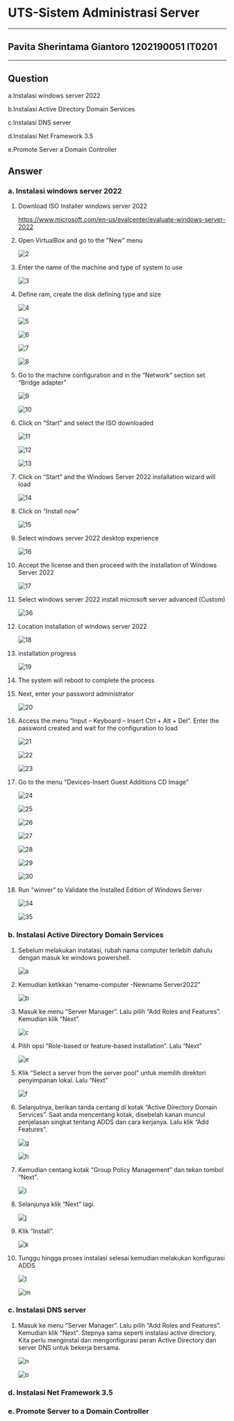 # UTS-Sistem Administrasi Server
------
## Pavita Sherintama Giantoro 1202190051    IT0201
------
**Question**
------
a.Instalasi windows server 2022

b.Instalasi Active Directory Domain Services

c.Instalasi DNS server

d.Instalasi Net Framework 3.5

e.Promote Server a Domain Controller

**Answer**
------
### a. Instalasi windows server 2022
1. Download ISO Installer windows server 2022

   https://www.microsoft.com/en-us/evalcenter/evaluate-windows-server-2022
   
2. Open VirtualBox and go to the "New" menu
   
   ![2](https://user-images.githubusercontent.com/78127403/143674901-47b0a0cb-8d5a-4a64-950f-aaba818e6477.png)

3. Enter the name of the machine and type of system to use  
   
   ![3](https://user-images.githubusercontent.com/78127403/143674997-8f1dc09f-4666-4b36-9bd0-70ac7fa5bf5b.png)

4. Define ram, create the disk defining type and size

   ![4](https://user-images.githubusercontent.com/78127403/143675141-6f1c566d-dcc9-4bc6-b8e7-13e54977f71d.png) 
   
   ![5](https://user-images.githubusercontent.com/78127403/143675155-5f325921-a64b-4d57-b7fa-270b2392d1bf.png)
   
   ![6](https://user-images.githubusercontent.com/78127403/143675277-a76f9283-978c-4ef3-b3a5-c986b820e525.png)

   ![7](https://user-images.githubusercontent.com/78127403/143675279-43f7a815-eaf8-4306-a101-d62cf94dbac7.png)
  
   ![8](https://user-images.githubusercontent.com/78127403/143675284-9488ead0-e649-4486-a513-855dc0496746.png)


5. Go to the machine configuration and in the “Network” section set “Bridge adapter”

   ![9](https://user-images.githubusercontent.com/78127403/143675454-b4207887-e716-4ede-91f1-c2e1d58e9aec.png)
   
   ![10](https://user-images.githubusercontent.com/78127403/143675456-8c560048-e080-496c-ad5e-9e65c12c8c6b.png)

6.  Click on “Start” and select the ISO downloaded

    ![11](https://user-images.githubusercontent.com/78127403/143675487-738b14d1-accf-43aa-9793-81b5451392c5.png)
   
    ![12](https://user-images.githubusercontent.com/78127403/143675494-9158393c-4f68-4497-9032-44d7d7bd2378.png)
   
    ![13](https://user-images.githubusercontent.com/78127403/143675496-4c7392d8-0142-49d7-9a4f-6a0517ce4dad.png)


7.  Click on “Start” and the Windows Server 2022 installation wizard will load

    ![14](https://user-images.githubusercontent.com/78127403/143675553-b13fc7da-9f77-44ae-a5c2-11b25465da5d.png)

8.  Click on “Install now”

    ![15](https://user-images.githubusercontent.com/78127403/143675567-598f1372-4b35-4d0c-ba4a-1e52582d8b54.png)

9.  Select windows server 2022 desktop experience

    ![16](https://user-images.githubusercontent.com/78127403/143675675-dcf518f1-0321-47f8-bb3b-d3625608ba93.png)

10. Accept the license and then proceed with the installation of Windows Server 2022

    ![17](https://user-images.githubusercontent.com/78127403/143675687-f6e4e0c2-13d6-4bde-92ce-d34a11c1d1de.png)

11. Select windows server 2022 install microsoft server advanced (Custom)

    ![36](https://user-images.githubusercontent.com/78127403/143675919-9174e91d-2d56-4a04-a87f-8722e1f2a4fe.png)

12. Location installation of windows server 2022

    ![18](https://user-images.githubusercontent.com/78127403/143675947-b91c307a-3bea-41f8-9e4a-4e869200493c.png)

13. installation progress

    ![19](https://user-images.githubusercontent.com/78127403/143676030-a8ce8ffc-87c8-4c9a-af12-dc4a09c9f714.png)

14. The system will reboot to complete the process

15. Next, enter your password administrator
   
    ![20](https://user-images.githubusercontent.com/78127403/143676085-1cdf917a-c270-493e-882a-e1a106db4db6.png)

16. Access the menu “Input – Keyboard – Insert Ctrl + Alt + Del”. Enter the password created and wait for the configuration to load
   
    ![21](https://user-images.githubusercontent.com/78127403/143676131-1b2bf281-fa5c-496b-8d0a-734d2179f10b.png)

    ![22](https://user-images.githubusercontent.com/78127403/143676136-be7070f7-230e-4db8-83a6-b2e9dbe7f36a.png)
   
    ![23](https://user-images.githubusercontent.com/78127403/143676258-9475591f-569f-40fa-b637-4c0b8195010c.png)

17. Go to the menu "Devices-Insert Guest Additions CD Image"
   
    ![24](https://user-images.githubusercontent.com/78127403/143676259-1ceb4181-cd43-449c-8981-ea13b02b43b8.png)
   
    ![25](https://user-images.githubusercontent.com/78127403/143676272-454e7917-6750-47bd-9dc7-bb01be38510f.png)
   
    ![26](https://user-images.githubusercontent.com/78127403/143676276-91c32f01-3a8d-40a5-a170-055690123dd5.png)
   
    ![27](https://user-images.githubusercontent.com/78127403/143676277-2f6c12b9-2834-4691-a0ac-52bd3776e07d.png)
   
    ![28](https://user-images.githubusercontent.com/78127403/143676279-901ca16d-c244-4459-818c-242a6ae3b48d.png)
   
    ![29](https://user-images.githubusercontent.com/78127403/143676281-09f7ce61-cedb-42b3-a034-afa65819b231.png)

    ![30](https://user-images.githubusercontent.com/78127403/143676284-1bd6d1a2-7d64-4d34-a710-4b579ee18f72.png)

18. Run "winver" to Validate the Installed Edition of Windows Server

    ![34](https://user-images.githubusercontent.com/78127403/143676353-1fc8c418-1581-44ae-8cfd-5f2722ac594d.png)
   
    ![35](https://user-images.githubusercontent.com/78127403/143676355-c579fc94-aee8-4dd9-8ef5-36d385ff2dee.png)



### b. Instalasi Active Directory Domain Services
1. Sebelum melakukan instalasi, rubah nama computer terlebih dahulu dengan masuk ke windows powershell.

   ![a](https://user-images.githubusercontent.com/78127403/143683775-26b1c203-46da-43f9-aef1-622c4fbe2849.png)
   
2. Kemudian ketikkan “rename-computer -Newname Server2022”

   ![b](https://user-images.githubusercontent.com/78127403/143683815-bba77c2b-e529-495f-b631-e0e5d3516e47.png)
   
3. Masuk ke menu “Server Manager”. Lalu pilih “Add Roles and Features”. Kemudian klik “Next”.

   ![c](https://user-images.githubusercontent.com/78127403/143683885-7207c0ae-ec48-404e-871c-c9ef2f5719b7.png)
   
4. Pilih opsi “Role-based or feature-based installation”. Lalu “Next”

   ![e](https://user-images.githubusercontent.com/78127403/143683967-e81ac150-7ad0-4337-89fe-ebf634c051dc.png)
    
5. Klik “Select a server from the server pool” untuk memilih direktori penyimpanan lokal. Lalu “Next”

   ![f](https://user-images.githubusercontent.com/78127403/143684027-9f9cda62-8482-4317-98c7-92d1c55b241f.png)
   
6. Selanjutnya, berikan tanda centang di kotak “Active Directory Domain Services”. Saat anda mencentang kotak, disebelah kanan muncul penjelasan singkat tentang ADDS dan cara kerjanya. Lalu klik “Add Features”.

   ![g](https://user-images.githubusercontent.com/78127403/143684061-a12ec9e4-6431-4821-ba1c-b5d3c3800bfa.png)
   
   ![h](https://user-images.githubusercontent.com/78127403/143684106-ae9f38a5-b001-4535-92c3-2b3b86079e7d.png)

7. Kemudian centang kotak “Group Policy Management” dan tekan tombol “Next”.

   ![i](https://user-images.githubusercontent.com/78127403/143684138-6c0b4a6a-b0bb-4166-9f7e-0bf81c81f018.png)
   
8. Selanjunya klik “Next” lagi.

   ![j](https://user-images.githubusercontent.com/78127403/143684318-51fdb441-60de-4f4b-8671-d082452cb2cb.png)

9. Klik “Install”.

   ![k](https://user-images.githubusercontent.com/78127403/143684344-837d2341-4890-4b22-893d-77f4ec403fe3.png)
   
10. Tunggu hingga proses instalasi selesai kemudian melakukan konfigurasi ADDS

     ![l](https://user-images.githubusercontent.com/78127403/143684361-57c8ce35-8167-4f45-bd27-aa796bd9903e.png)

     ![m](https://user-images.githubusercontent.com/78127403/143684366-20b8c0bf-3b55-41a9-b18c-e1ef39ec9d92.png)


### c. Instalasi DNS server
1. Masuk ke menu “Server Manager”. Lalu pilih “Add Roles and Features”. Kemudian klik “Next”. Stepnya sama seperti instalasi active directory. Kita perlu menginstal dan mengonfigurasi peran Active Directory dan server DNS untuk bekerja bersama. 

   ![n](https://user-images.githubusercontent.com/78127403/143728672-2506e2de-3e0c-4347-b5ba-fc9655318560.png)

   ![o](https://user-images.githubusercontent.com/78127403/143728669-59789542-eeb3-4bde-b8d0-36aaf3b99515.png)


### d. Instalasi Net Framework 3.5
### e. Promote Server to a Domain Controller
